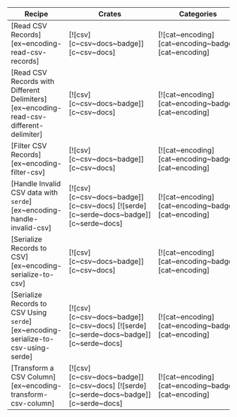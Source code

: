 | Recipe | Crates | Categories |
|--------|--------|------------|
| [Read CSV Records][ex~encoding-read-csv-records] | [![csv][c~csv~docs~badge]][c~csv~docs] | [![cat~encoding][cat~encoding~badge]][cat~encoding] |
| [Read CSV Records with Different Delimiters][ex~encoding-read-csv-different-delimiter] | [![csv][c~csv~docs~badge]][c~csv~docs] | [![cat~encoding][cat~encoding~badge]][cat~encoding] |
| [Filter CSV Records][ex~encoding-filter-csv] | [![csv][c~csv~docs~badge]][c~csv~docs] | [![cat~encoding][cat~encoding~badge]][cat~encoding] |
| [Handle Invalid CSV data with `serde`][ex~encoding-handle-invalid-csv] | [![csv][c~csv~docs~badge]][c~csv~docs] [![serde][c~serde~docs~badge]][c~serde~docs] | [![cat~encoding][cat~encoding~badge]][cat~encoding] |
| [Serialize Records to CSV][ex~encoding-serialize-to-csv] | [![csv][c~csv~docs~badge]][c~csv~docs] | [![cat~encoding][cat~encoding~badge]][cat~encoding] |
| [Serialize Records to CSV Using `serde`][ex~encoding-serialize-to-csv-using-serde] | [![csv][c~csv~docs~badge]][c~csv~docs] [![serde][c~serde~docs~badge]][c~serde~docs] | [![cat~encoding][cat~encoding~badge]][cat~encoding] |
| [Transform a CSV Column][ex~encoding-transform-csv-column] | [![csv][c~csv~docs~badge]][c~csv~docs] [![serde][c~serde~docs~badge]][c~serde~docs] | [![cat~encoding][cat~encoding~badge]][cat~encoding] |

<div class="hidden">
</div>
